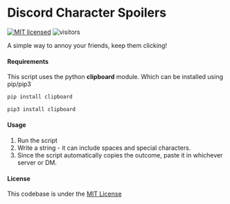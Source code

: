 # Discord Character Spoilers
[![MIT licensed](https://img.shields.io/badge/license-MIT-brightgreen.svg)](LICENSE) ![visitors](https://visitor-badge.glitch.me/badge?page_id=olivialejon.discord-spoilers)

A simple way to annoy your friends, keep them clicking!

#### Requirements
This script uses the python **clipboard** module. Which can be installed using pip/pip3 <br/>
```bash
pip install clipboard
```

```bash
pip3 install clipboard
``` 
#### Usage
1. Run the script
2. Write a string - it can include spaces and special characters.
3. Since the script automatically copies the outcome, paste it in whichever server or DM.

#### License
This codebase is under the <a href="https://github.com/olivialeijon/discord-spoilers/blob/main/LICENSE">MIT License</a>
